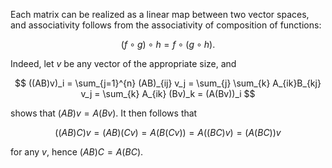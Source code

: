 Each matrix can be realized as a linear map between two vector spaces, and associativity follows from the associativity of composition of functions:

$$
(f \circ g) \circ h = f \circ (g \circ h).
$$

Indeed, let $v$ be any vector of the appropriate size, and

$$
((AB)v)_i = \sum_{j=1}^{n} (AB)_{ij} v_j = \sum_{j} \sum_{k} A_{ik}B_{kj} v_j = \sum_{k} A_{ik} (Bv)_k = (A(Bv))_i
$$

shows that $(AB)v = A(Bv)$. It then follows that

$$
((AB)C)v = (AB)(Cv) = A(B(Cv)) = A((BC)v) = (A(BC))v
$$

for any $v$, hence $(AB)C=A(BC)$.
